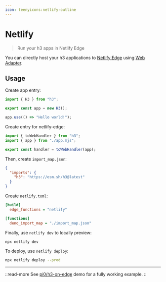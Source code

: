 ```yaml
---
icon: teenyicons:netlify-outline
---
```


# Netlify

> Run your h3 apps in Netlify Edge

You can directly host your h3 applications to [Netlify Edge](https://www.netlify.com/platform/core/edge/) using [Web Adapter](/adapters/web).

## Usage

Create app entry:

```js [app.mjs]
import { H3 } from "h3";

export const app = new H3();

app.use(() => "Hello world!");
```

Create entry for netlify-edge:

```js [netlify/index.mjs]
import { toWebHandler } from "h3";
import { app } from "./app.mjs";

export const handler = toWebHandler(app);
```

Then, create `import_map.json`:

```json [import_map.json]
{
  "imports": {
    "h3": "https://esm.sh/h3@latest"
  }
}
```

Create `netlify.toml`:

```ini [netlify.toml]
[build]
  edge_functions = "netlify"

[functions]
  deno_import_map = "./import_map.json"
```

Finally, use `netlify dev` to locally preview:

```bash [terminal]
npx netlify dev
```

To deploy, use `netlify deploy`:

```bash [terminal]
npx netlify deploy --prod
```

---

::read-more
See [pi0/h3-on-edge](https://github.com/pi0/h3-on-edge) demo for a fully working example.
::
